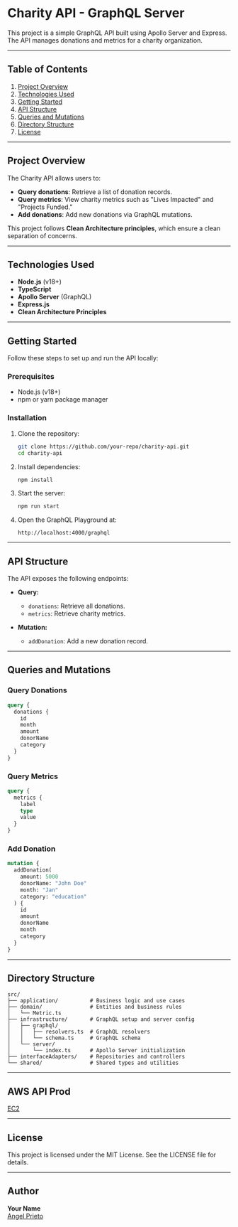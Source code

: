 # Charity API - GraphQL Server

This project is a simple GraphQL API built using Apollo Server and Express. The API manages donations and metrics for a charity organization.

---

## Table of Contents

1. [Project Overview](#project-overview)
2. [Technologies Used](#technologies-used)
3. [Getting Started](#getting-started)
4. [API Structure](#api-structure)
5. [Queries and Mutations](#queries-and-mutations)
6. [Directory Structure](#directory-structure)
7. [License](#license)

---

## Project Overview

The Charity API allows users to:

- **Query donations**: Retrieve a list of donation records.
- **Query metrics**: View charity metrics such as "Lives Impacted" and "Projects Funded."
- **Add donations**: Add new donations via GraphQL mutations.

This project follows **Clean Architecture principles**, which ensure a clean separation of concerns.

---

## Technologies Used

- **Node.js** (v18+)
- **TypeScript**
- **Apollo Server** (GraphQL)
- **Express.js**
- **Clean Architecture Principles**

---

## Getting Started

Follow these steps to set up and run the API locally:

### Prerequisites

- Node.js (v18+)
- npm or yarn package manager

### Installation

1. Clone the repository:

   ```bash
   git clone https://github.com/your-repo/charity-api.git
   cd charity-api
   ```

2. Install dependencies:

   ```bash
   npm install
   ```

3. Start the server:

   ```bash
   npm run start
   ```

4. Open the GraphQL Playground at:
   ```
   http://localhost:4000/graphql
   ```

---

## API Structure

The API exposes the following endpoints:

- **Query:**

  - `donations`: Retrieve all donations.
  - `metrics`: Retrieve charity metrics.

- **Mutation:**
  - `addDonation`: Add a new donation record.

---

## Queries and Mutations

### Query Donations

```graphql
query {
  donations {
    id
    month
    amount
    donorName
    category
  }
}
```

### Query Metrics

```graphql
query {
  metrics {
    label
    type
    value
  }
}
```

### Add Donation

```graphql
mutation {
  addDonation(
    amount: 5000
    donorName: "John Doe"
    month: "Jan"
    category: "education"
  ) {
    id
    amount
    donorName
    month
    category
  }
}
```

---

## Directory Structure

```
src/
├── application/          # Business logic and use cases
├── domain/               # Entities and business rules
│   └── Metric.ts
├── infrastructure/       # GraphQL setup and server config
│   ├── graphql/
│   │   ├── resolvers.ts  # GraphQL resolvers
│   │   └── schema.ts     # GraphQL schema
│   └── server/
│       └── index.ts      # Apollo Server initialization
├── interfaceAdapters/    # Repositories and controllers
└── shared/               # Shared types and utilities
```

---

## AWS API Prod

[EC2](http://ec2-3-89-31-172.compute-1.amazonaws.com:4000/graphql)

---

## License

This project is licensed under the MIT License. See the LICENSE file for details.

---

## Author

**Your Name**  
[Angel Prieto](https://github.com/jackomo007)
